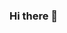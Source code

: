 ### Hi there 👋

<!--
- 🔭 I’m currently working on Kythi
- 📫 How to reach me: NahSahh#0001 (Discord)
-->
